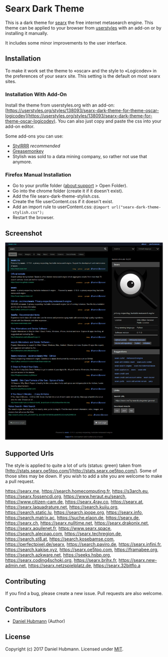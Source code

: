 # Searx Dark Theme

This is a dark theme for [searx](https://asciimoo.github.io/searx/) the free internet metasearch engine. This theme can be applied to your browser from [userstyles](https://userstyles.org/styles/138093/searx-dark-theme-for-theme-oscar-logicodev) with an add-on or by installing it manually.

It includes some minor improvements to the user interface.

## Installation

To make it work set the theme to «oscar» and the style to «Logicodev» in the preferences of your searx site. This setting is the default on most searx sites.

### Installation With Add-On

Install the theme from userstyles.org with an add-on: [https://userstyles.org/styles/138093/searx-dark-theme-for-theme-oscar-logicodev](https://userstyles.org/styles/138093/searx-dark-theme-for-theme-oscar-logicodev). You can also just copy and paste the css into your add-on editor.

Some add-ons you can use:
- [StylRRR](https://addons.mozilla.org/En-us/firefox/addon/stylrrr/) *recommended*
- [Greasemonkey](https://addons.mozilla.org/en-US/firefox/addon/greasemonkey/)
- Stylish was sold to a data mining company, so rather not use that anymore.

### Firefox Manual Installation

- Go to your profile folder ([about:support](about:support) > Open Folder).
- Go into the chrome folder (create it if it doesn't exist).
- Add the file searx-dark-theme-stylish.css.
- Create the file userContent.css if it doesn't exist.
- Add an import rule to userContent.css: `@import url("searx-dark-theme-stylish.css");`
- Restart the browser.

## Screenshot

![screenshot of searx dark theme](searx-dark-theme-screenshot.png)

## Supported Urls

The style is applied to quite a lot of urls (status: green) taken from [http://stats.searx.oe5tpo.com/](http://stats.searx.oe5tpo.com/). Some of those sites may be down. If you wish to add a site you are welcome to make a pull request.

https://searx.me, https://search.homecomputing.fr, https://s3arch.eu, https://searx.fossencdi.org, https://www.heraut.eu/search, https://www.citizen-cam.de, https://searx.4ray.co, https://searx.at, https://searx.laquadrature.net, https://search.kujiu.org, https://search.static.lu, https://search.jpope.org, https://searx.info, https://search.matrix.ac, https://suche.elaon.de, https://searx.de, https://searx.ch, https://searx.nulltime.net, https://searx.drakonix.net, https://searx.aquilenet.fr, https://www.searx.space, https://search.alecpap.com, https://searx.techregion.de, https://search.st8.at, https://search.kosebamse.com, https://perfectpixel.de/searx, https://search.paviro.de, https://searx.infini.fr, https://search.kakise.xyz, https://searx.oe5tpo.com, https://framabee.org, https://search.azkware.net, https://seeks.hsbp.org, https://searx.coding4schoki.org, https://searx.brihx.fr, https://searx.new-admin.net, https://searx.netzspielplatz.de, https://searx.32bitflo.a

## Contributing

If you find a bug, please create a new issue. Pull requests are also welcome.

## Contributors

- [Daniel Hubmann](https://github.com/hubisan) (Author)

## License

Copyright (c) 2017 Daniel Hubmann. Licensed under [MIT](LICENSE).
